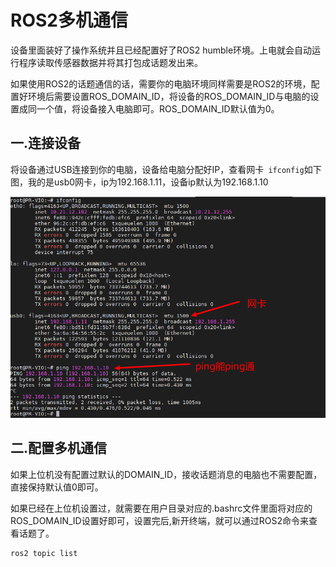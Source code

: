 # ROS2多机通信

设备里面装好了操作系统并且已经配置好了ROS2 humble环境。上电就会自动运行程序读取传感器数据并将其打包成话题发出来。

如果使用ROS2的话题通信的话，需要你的电脑环境同样需要是ROS2的环境，配置好环境后需要设置ROS\_DOMAIN\_ID，将设备的ROS\_DOMAIN\_ID与电脑的设置成同一个值，将设备接入电脑即可。ROS\_DOMAIN\_ID默认值为0。

## 一.连接设备

将设备通过USB连接到你的电脑，设备给电脑分配好IP，查看网卡` ifconfig`如下图，我的是usb0网卡，ip为192.168.1.11，设备ip默认为192.168.1.10

![](image/image_602KdtXnWe.png)

## 二.配置多机通信

如果上位机没有配置过默认的DOMAIN_ID，接收话题消息的电脑也不需要配置，直接保持默认值0即可。

如果已经在上位机设置过，就需要在用户目录对应的.bashrc文件里面将对应的ROS_DOMAIN_ID设置好即可，设置完后,新开终端，就可以通过ROS2命令来查看话题了。

```Bash
ros2 topic list
```
